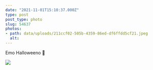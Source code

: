```yaml
---
date: "2021-11-01T15:10:37.000Z"
type: post 
post_type: photo
slug: 54637
photos: 
- path: data/uploads/211ccf02-505b-4359-86ed-df6ffdd5cf21.jpeg
  alt: 
---
```

Emo Halloweeno 🎃


![](https://brandontreb.com/data/uploads/211ccf02-505b-4359-86ed-df6ffdd5cf21.jpeg)
